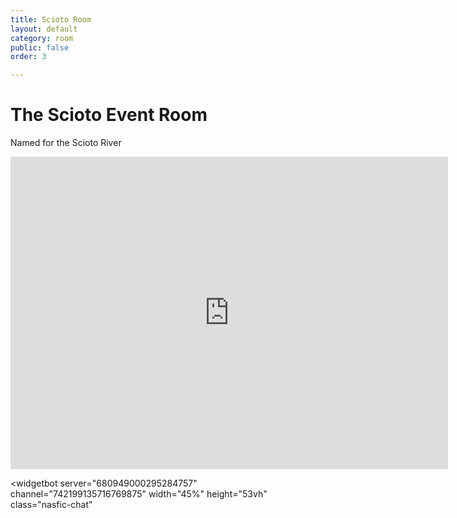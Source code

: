 ```yaml
---
title: Scioto Room
layout: default
category: room
public: false
order: 3

---
```

# The Scioto Event Room

Named for the Scioto River

<iframe width="700" height="500" src="https://www.youtube.com/embed/3XXKXV6JsYw" frameborder="0" allow="accelerometer; autoplay; encrypted-media; gyroscope; picture-in-picture" class="nasfic-video" allowfullscreen>
</iframe>

<widgetbot
server="680949000295284757"
channel="742199135716769875"
width="45%"
height="53vh"
class="nasfic-chat"
>
</widgetbot>
<script src="https://cdn.jsdelivr.net/npm/@widgetbot/html-embed"></script>
<script>
const nasfic_video = document.getElementsByClassName("nasfic-video")[0];
const nasfic_chat = document.getElementsByClassName("nasfic-chat")[0];
const resizeVideoAndChat = () => {
  const w = (window.innerWidth / 2) - 40;
  // Maintain a 4-3 aspect ratio
  const h = (w / 4) * 3;
  nasfic_video.style.width = `${w}px`;
  nasfic_chat.style.width  = `${w}px`;
  nasfic_video.style.height = `${h}px`;
  nasfic_chat.style.height  = `${h}px`;
} 
window.addEventListener("resize", resizeVideoAndChat, false);
document.addEventListener('fullscreenchange', resizeVideoAndChat, false);

resizeVideoAndChat();
</script>